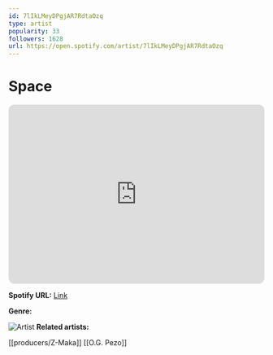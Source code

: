 ```yaml
---
id: 7lIkLMeyDPgjAR7RdtaOzq
type: artist
popularity: 33
followers: 1628
url: https://open.spotify.com/artist/7lIkLMeyDPgjAR7RdtaOzq
---
```

# Space

<iframe style="border-radius:12px" src="https://open.spotify.com/embed/artist/7lIkLMeyDPgjAR7RdtaOzq" width="100%" height="352" frameBorder="0" allowfullscreen="" allow="autoplay; clipboard-write; encrypted-media; fullscreen; picture-in-picture" loading="lazy"></iframe>

**Spotify URL:** [Link](https://open.spotify.com/artist/7lIkLMeyDPgjAR7RdtaOzq)

**Genre:** 

![Artist](https://i.scdn.co/image/ab67616d0000b27305da02ed1ae75e33757d4123)
**Related artists:**

[[producers/Z-Maka]]
[[O.G. Pezo]]
